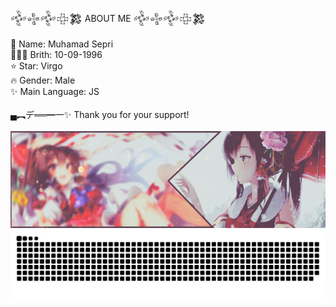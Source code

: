 𒅒𒈔𒅒𒇫𒄆 ABOUT ME 𒅒𒈔𒅒𒇫𒄆<br><br>
🚩 Name: Muhamad Sepri<br>🦸🏻‍♂️ Brith: 10-09-1996<br>⭐ Star: Virgo<br>🔥 Gender: Male<br>✨ Main Language: JS<br><br> ▄︻デ══━一✨ Thank you for your support!<br>  
![MS](https://raw.githubusercontent.com/2feb2025/2feb2025/refs/heads/main/dir/68747470733a2f2f696d6775722d617263686976652e7070792e73682f4362464c3847322e676966.gif)
![MS](https://raw.githubusercontent.com/2feb2025/2feb2025/903a91945b5182a5a0f6769202ca63b39860781f/dir/snake.svg)
